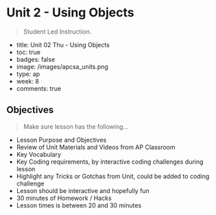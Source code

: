 # Unit 2 - Using Objects

> Student Led Instruction.

- title: Unit 02 Thu - Using Objects
- toc: true
- badges: false
- image: /images/apcsa_units.png
- type: ap
- week: 8
- comments: true

## Objectives

> Make sure lesson has the following...

- Lesson Purpose and Objectives
- Review of Unit Materials and Videos from AP Classroom
- Key Vocabulary
- Key Coding requirements, by interactive coding challenges during lesson
- Highlight any Tricks or Gotchas from Unit, could be added to coding challenge
- Lesson should be interactive and hopefully fun
- 30 minutes of Homework / Hacks
- Lesson times is between 20 and 30 minutes
